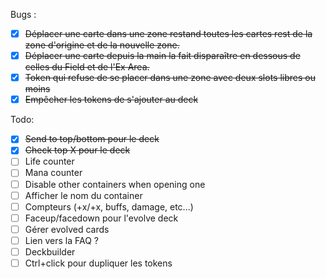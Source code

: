 Bugs :
- [x] ~~Déplacer une carte dans une zone restand toutes les cartes rest de la zone d'origine et de la nouvelle zone.~~
- [x] ~~Déplacer une carte depuis la main la fait disparaître en dessous de celles du Field et de l'Ex Area.~~
- [x] ~~Token qui refuse de se placer dans une zone avec deux slots libres ou moins~~
- [x] ~~Empêcher les tokens de s'ajouter au deck~~

Todo:
- [x] ~~Send to top/bottom pour le deck~~
- [x] ~~Check top X pour le deck~~
- [ ] Life counter
- [ ] Mana counter
- [ ] Disable other containers when opening one
- [ ] Afficher le nom du container
- [ ] Compteurs (+x/+x, buffs, damage, etc...)
- [ ] Faceup/facedown pour l'evolve deck
- [ ] Gérer evolved cards
- [ ] Lien vers la FAQ ?
- [ ] Deckbuilder
- [ ] Ctrl+click pour dupliquer les tokens
